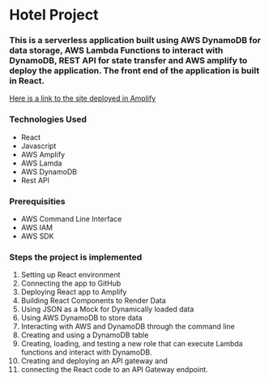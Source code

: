 # Hotel Project
### This is a serverless application built using AWS DynamoDB for data storage, AWS Lambda Functions to interact with DynamoDB, REST API for state transfer and AWS amplify to deploy the application. The front end of the application is built in React. 

[Here is a link to the site deployed in Amplify](https://master.d2vaztjj4lixbk.amplifyapp.com/)



### Technologies Used

- React
- Javascript
- AWS Amplify
- AWS Lamda
- AWS DynamoDB
- Rest API

### Prerequisities

- AWS Command Line Interface
- AWS IAM
- AWS SDK

### Steps the project is implemented

1. Setting up React environment
2. Connecting the app to GitHub
3. Deploying React app to Amplify
4. Building React Components to Render Data
5. Using JSON as a Mock for Dynamically loaded data
6. Using AWS DynamoDB to store data
7. Interacting with AWS and DynamoDB through the command line
8. Creating and using a DynamoDB table
9. Creating, loading, and testing a new role that can execute Lambda functions and interact with DynamoDB.
10. Creating and deploying an API gateway and
11. connecting the React code to an API Gateway endpoint.
